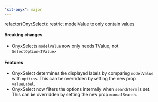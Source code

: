 ```yaml
---
"sit-onyx": major
---
```


refactor(OnyxSelect): restrict modelValue to only contain values

#### Breaking changes

- OnyxSelects `modelValue` now only needs TValue, not `SelectOption<TValue>`

#### Features

- OnyxSelect determines the displayed labels by comparing `modelValue` with `options`. This can be overridden by setting the new prop `valueLabel`.
- OnyxSelect now filters the options internally when `searchTerm` is set. This can be overridden by setting the new prop `manualSearch`.
